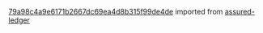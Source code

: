 [79a98c4a9e6171b2667dc69ea4d8b315f99de4de](https://github.com/insolar/assured-ledger/commit/79a98c4a9e6171b2667dc69ea4d8b315f99de4de) imported from [assured-ledger](https://github.com/insolar/assured-ledger)
